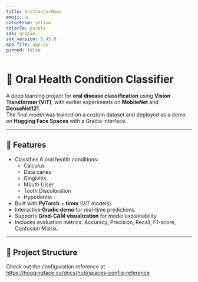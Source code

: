 ```yaml
---
title: OralCancerDemo
emoji: 📊
colorFrom: yellow
colorTo: purple
sdk: gradio
sdk_version: 5.45.0
app_file: app.py
pinned: false
---
```


# 🦷 Oral Health Condition Classifier

A deep learning project for **oral disease classification** using **Vision Transformer (ViT)**, with earlier experiments on **MobileNet** and **DenseNet121**.  
The final model was trained on a custom dataset and deployed as a demo on **Hugging Face Spaces** with a Gradio interface.

---

## 🚀 Features
- Classifies 6 oral health conditions:
  - Calculus  
  - Data caries  
  - Gingivitis  
  - Mouth Ulcer  
  - Tooth Discoloration  
  - Hypodontia  
- Built with **PyTorch** + **timm** (ViT models).  
- Interactive **Gradio demo** for real-time predictions.  
- Supports **Grad-CAM visualization** for model explainability.  
- Includes evaluation metrics: Accuracy, Precision, Recall, F1-score, Confusion Matrix.

---

## 📂 Project Structure


Check out the configuration reference at https://huggingface.co/docs/hub/spaces-config-reference

